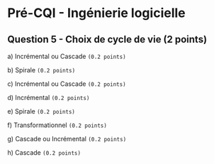 # Pré-CQI - Ingénierie logicielle

## Question 5 - Choix de cycle de vie (2 points)

a) Incrémental ou Cascade `(0.2 points)`

b) Spirale `(0.2 points)`

c) Incrémental ou Cascade  `(0.2 points)`

d) Incrémental  `(0.2 points)`

e) Spirale  `(0.2 points)`

f) Transformationnel  `(0.2 points)`

g) Cascade ou Incrémental  `(0.2 points)`

h) Cascade  `(0.2 points)`